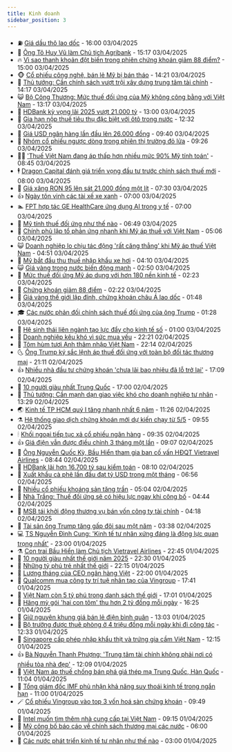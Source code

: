 ```yaml
---
title: Kinh doanh
sidebar_position: 3
---
```


<!-- vnexpress-kinh-doanh:START -->
- ⛽️ [Giá dầu thô lao dốc](https://vnexpress.net/gia-dau-tho-lao-doc-4869745.html) - 16:00 03/04/2025
- 🐲 [Ông Tô Huy Vũ làm Chủ tịch Agribank](https://vnexpress.net/ngan-hang-100-von-nha-nuoc-agribank-co-chu-tich-moi-4869730.html) - 15:17 03/04/2025
- 🔥 [Vì sao thanh khoản đột biến trong phiên chứng khoán giảm 88 điểm?](https://vnexpress.net/vi-sao-thanh-khoan-dot-bien-trong-phien-chung-khoan-giam-88-diem-4869706.html) - 15:00 03/04/2025
- 🐵 [Cổ phiếu công nghệ, bán lẻ Mỹ bị bán tháo](https://vnexpress.net/co-phieu-cong-nghe-ban-le-my-bi-ban-thao-4869734.html) - 14:21 03/04/2025
- 🦅 [Thủ tướng: Cần chính sách vượt trội xây dựng trung tâm tài chính](https://vnexpress.net/thu-tuong-can-chinh-sach-vuot-troi-xay-dung-trung-tam-tai-chinh-4869731.html) - 14:17 03/04/2025
- 😺 [Bộ Công Thương: Mức thuế đối ứng của Mỹ không công bằng với Việt Nam](https://vnexpress.net/bo-cong-thuong-muc-thue-doi-ung-cua-my-khong-cong-bang-voi-viet-nam-4869710.html) - 13:17 03/04/2025
- 🤩 [HDBank kỳ vọng lãi 2025 vượt 21.000 tỷ](https://vnexpress.net/hdbank-ky-vong-lai-2025-vuot-21-000-ty-4869701.html) - 13:00 03/04/2025
- 🌮 [Gia hạn nộp thuế tiêu thụ đặc biệt với ôtô trong nước](https://vnexpress.net/gia-han-nop-thue-tieu-thu-dac-biet-voi-oto-trong-nuoc-4869703.html) - 12:32 03/04/2025
- 🧰 [Giá USD ngân hàng lần đầu lên 26.000 đồng](https://vnexpress.net/gia-usd-ngan-hang-lan-dau-len-26-000-dong-4869642.html) - 09:40 03/04/2025
- 🤔 [Nhóm cổ phiếu ngược dòng trong phiên thị trường đỏ lửa](https://vnexpress.net/nhom-co-phieu-nguoc-dong-trong-phien-thi-truong-do-lua-4869613.html) - 09:26 03/04/2025
- 🧑‍💻 [&#39;Thuế Việt Nam đang áp thấp hơn nhiều mức 90% Mỹ tính toán&#39;](https://vnexpress.net/viet-nam-dang-ap-thue-thap-hon-nhieu-muc-90-my-tinh-toan-4869586.html) - 08:45 03/04/2025
- 🕴 [Dragon Capital đánh giá triển vọng đầu tư trước chính sách thuế mới](https://vnexpress.net/dragon-capital-danh-gia-trien-vong-dau-tu-truoc-chinh-sach-thue-moi-4869542.html) - 08:00 03/04/2025
- 🦩 [Giá xăng RON 95 lên sát 21.000 đồng một lít](https://vnexpress.net/gia-xang-moi-nhat-hom-nay-3-4-4869553.html) - 07:30 03/04/2025
- 👍 [Ngày tôn vinh các tài xế xe xanh](https://vnexpress.net/ngay-ton-vinh-cac-tai-xe-xe-xanh-4869490.html) - 07:00 03/04/2025
- 🏊 [FPT hợp tác GE HealthCare ứng dụng AI trong y tế](https://vnexpress.net/fpt-hop-tac-ge-healthcare-ung-dung-ai-trong-y-te-4869120.html) - 07:00 03/04/2025
- 🤡 [Mỹ tính thuế đối ứng như thế nào](https://vnexpress.net/my-tinh-thue-doi-ung-nhu-the-nao-4869518.html) - 06:49 03/04/2025
- 👀 [Chính phủ lập tổ phản ứng nhanh khi Mỹ áp thuế với Việt Nam](https://vnexpress.net/chinh-phu-lap-to-phan-ung-nhanh-khi-my-ap-thue-voi-viet-nam-4869515.html) - 05:06 03/04/2025
- 😺 [Doanh nghiệp lo chịu tác động &#39;rất căng thẳng&#39; khi Mỹ áp thuế Việt Nam](https://vnexpress.net/doanh-nghiep-lo-chiu-tac-dong-rat-cang-thang-khi-my-ap-thue-viet-nam-vnepre-4869418.html) - 04:51 03/04/2025
- 🦣 [Mỹ bắt đầu thu thuế nhập khẩu xe hơi](https://vnexpress.net/my-bat-dau-thu-thue-nhap-khau-xe-hoi-4869419.html) - 04:10 03/04/2025
- 😺 [Giá vàng trong nước biến động mạnh](https://vnexpress.net/gia-vang-len-sat-103-trieu-dong-mot-luong-4869376.html) - 02:50 03/04/2025
- 💼 [Mức thuế đối ứng Mỹ áp dụng với hơn 180 nền kinh tế](https://vnexpress.net/muc-thue-doi-ung-my-ap-dung-voi-hon-180-nen-kinh-te-4869359.html) - 02:23 03/04/2025
- 🤗 [Chứng khoán giảm 88 điểm](https://vnexpress.net/chung-khoan-giam-88-diem-4869378-tong-thuat.html) - 02:22 03/04/2025
- 👀 [Giá vàng thế giới lập đỉnh, chứng khoán châu Á lao dốc](https://vnexpress.net/gia-vang-the-gioi-lap-dinh-chung-khoan-chau-a-lao-doc-4869312.html) - 01:48 03/04/2025
- 🎓 [Các nước phản đối chính sách thuế đối ứng của ông Trump](https://vnexpress.net/cac-nuoc-phan-doi-chinh-sach-thue-doi-ung-cua-ong-trump-4869313.html) - 01:28 03/04/2025
- 🗽 [Hệ sinh thái liên ngành tạo lực đẩy cho kinh tế số](https://vnexpress.net/he-sinh-thai-lien-nganh-tao-luc-day-cho-kinh-te-so-4869233.html) - 01:00 03/04/2025
- 🚀 [Doanh nghiệp kêu khó vì sức mua yếu](https://vnexpress.net/doanh-nghiep-keu-kho-vi-suc-mua-yeu-4869184.html) - 22:21 02/04/2025
- 🤗 [Tôm hùm tươi Anh thâm nhập Việt Nam](https://vnexpress.net/tom-hum-tuoi-anh-tham-nhap-viet-nam-4869237.html) - 22:14 02/04/2025
- 🌜 [Ông Trump ký sắc lệnh áp thuế đối ứng với toàn bộ đối tác thương mại](https://vnexpress.net/ong-trump-ky-sac-lenh-ap-thue-doi-ung-voi-hang-chuc-nen-kinh-te-4869288.html) - 21:11 02/04/2025
- 👍 [Nhiều nhà đầu tư chứng khoán &#39;chưa lãi bao nhiêu đã lỗ trở lại&#39;](https://vnexpress.net/nhieu-nha-dau-tu-chung-khoan-chua-lai-bao-nhieu-da-lo-tro-lai-4868363.html) - 17:09 02/04/2025
- 🤖 [10 người giàu nhất Trung Quốc](https://vnexpress.net/10-nguoi-giau-nhat-trung-quoc-4869054.html) - 17:00 02/04/2025
- 🫣 [Thủ tướng: Cần mạnh dạn giao việc khó cho doanh nghiệp tư nhân](https://vnexpress.net/thu-tuong-can-manh-dan-giao-viec-kho-cho-doanh-nghiep-tu-nhan-4869252.html) - 13:29 02/04/2025
- 🌏 [Kinh tế TP HCM quý I tăng nhanh nhất 6 năm](https://vnexpress.net/kinh-te-tp-hcm-quy-i-tang-nhanh-nhat-6-nam-4869123.html) - 11:26 02/04/2025
- ⚗️ [Hệ thống giao dịch chứng khoán mới dự kiến chạy từ 5/5](https://vnexpress.net/he-thong-giao-dich-chung-khoan-moi-du-kien-chay-tu-5-5-4869195.html) - 09:55 02/04/2025
- 🕯 [Khối ngoại tiếp tục xả cổ phiếu ngân hàng](https://vnexpress.net/khoi-ngoai-tiep-tuc-xa-co-phieu-ngan-hang-4869169.html) - 09:35 02/04/2025
- 👍 [Giá điện vẫn được điều chỉnh 3 tháng một lần](https://vnexpress.net/gia-dien-van-duoc-dieu-chinh-3-thang-mot-lan-4869159.html) - 09:07 02/04/2025
- 🤠 [Ông Nguyễn Quốc Kỳ, Bầu Hiển tham gia ban cố vấn HĐQT Vietravel Airlines](https://vnexpress.net/ong-nguyen-quoc-ky-bau-hien-tham-gia-ban-co-van-hdqt-vietravel-airlines-4869106.html) - 08:44 02/04/2025
- 🌊 [HDBank lãi hơn 16.700 tỷ sau kiểm toán](https://vnexpress.net/hdbank-lai-hon-16-700-ty-sau-kiem-toan-4869109.html) - 08:10 02/04/2025
- 🌈 [Xuất khẩu cà phê lần đầu đạt tỷ USD trong một tháng](https://vnexpress.net/xuat-khau-ca-phe-lan-dau-dat-ty-usd-trong-mot-thang-4869008.html) - 06:56 02/04/2025
- 🥳 [Nhiều cổ phiếu khoáng sản tăng trần](https://vnexpress.net/nhieu-co-phieu-khoang-san-tang-tran-4869024.html) - 05:04 02/04/2025
- 🐻 [Nhà Trắng: Thuế đối ứng sẽ có hiệu lực ngay khi công bố](https://vnexpress.net/nha-trang-thue-doi-ung-se-co-hieu-luc-ngay-khi-cong-bo-4868959.html) - 04:44 02/04/2025
- 💫 [MSB tái khởi động thương vụ bán vốn công ty tài chính](https://vnexpress.net/msb-tai-khoi-dong-thuong-vu-ban-von-cong-ty-tai-chinh-4868939.html) - 04:18 02/04/2025
- 🤩 [Tài sản ông Trump tăng gấp đôi sau một năm](https://vnexpress.net/tai-san-ong-trump-tang-gap-doi-sau-mot-nam-4868874.html) - 03:38 02/04/2025
- 💻 [TS Nguyễn Đình Cung: &#39;Kinh tế tư nhân xứng đáng là động lực quan trọng nhất&#39;](https://vnexpress.net/ts-nguyen-dinh-cung-kinh-te-tu-nhan-xung-dang-la-dong-luc-quan-trong-nhat-4863450.html) - 23:00 01/04/2025
- ⚗️ [Con trai Bầu Hiển làm Chủ tịch Vietravel Airlines](https://vnexpress.net/con-trai-bau-hien-lam-chu-tich-vietravel-airlines-4868794.html) - 22:45 01/04/2025
- 🌈 [10 người giàu nhất thế giới năm 2025](https://vnexpress.net/10-nguoi-giau-nhat-the-gioi-nam-2025-4868795.html) - 22:30 01/04/2025
- 🌝 [Những tỷ phú trẻ nhất thế giới](https://vnexpress.net/nhung-ty-phu-tre-nhat-the-gioi-4868789.html) - 22:15 01/04/2025
- 🥸 [Lương tháng của CEO ngân hàng Việt](https://vnexpress.net/luong-thang-cua-ceo-ngan-hang-viet-4868411.html) - 22:00 01/04/2025
- 🦆 [Qualcomm mua công ty trí tuệ nhân tạo của Vingroup](https://vnexpress.net/qualcomm-mua-cong-ty-tri-tue-nhan-tao-cua-vingroup-4868792.html) - 17:41 01/04/2025
- 🌋 [Việt Nam còn 5 tỷ phú trong danh sách thế giới](https://vnexpress.net/viet-nam-con-5-ty-phu-trong-danh-sach-the-gioi-4868790.html) - 17:01 01/04/2025
- 🦍 [Hãng mỳ gói &#39;hai con tôm&#39; thu hơn 2 tỷ đồng mỗi ngày](https://vnexpress.net/hang-my-goi-hai-con-tom-thu-hon-2-ty-dong-moi-ngay-4868787.html) - 16:25 01/04/2025
- 🤔 [Giữ nguyên khung giá bán lẻ điện bình quân](https://vnexpress.net/giu-nguyen-khung-gia-ban-le-dien-binh-quan-4868762.html) - 13:03 01/04/2025
- 🧰 [Bộ trưởng được thuê phòng ở 4 triệu đồng mỗi ngày khi đi công tác](https://vnexpress.net/bo-truong-duoc-thue-phong-o-4-trieu-dong-moi-ngay-khi-di-cong-tac-4868594.html) - 12:33 01/04/2025
- 🌝 [Singapore cấp phép nhập khẩu thịt và trứng gia cầm Việt Nam](https://vnexpress.net/singapore-cap-phep-nhap-khau-thit-va-trung-gia-cam-viet-nam-4868740.html) - 12:15 01/04/2025
- 👍 [Bà Nguyễn Thanh Phượng: &#39;Trung tâm tài chính không phải nơi có nhiều tòa nhà đẹp&#39;](https://vnexpress.net/ba-nguyen-thanh-phuong-trung-tam-tai-chinh-khong-phai-noi-co-nhieu-toa-nha-dep-4868754.html) - 12:09 01/04/2025
- 🗽 [Việt Nam áp thuế chống bán phá giá thép mạ Trung Quốc, Hàn Quốc](https://vnexpress.net/viet-nam-ap-thue-chong-ban-pha-gia-thep-ma-trung-quoc-han-quoc-4868738.html) - 11:04 01/04/2025
- 🐎 [Tổng giám đốc IMF phủ nhận khả năng suy thoái kinh tế trong ngắn hạn](https://vnexpress.net/tong-giam-doc-imf-phu-nhan-kha-nang-suy-thoai-kinh-te-trong-ngan-han-4868569.html) - 11:00 01/04/2025
- 🪄 [Cổ phiếu Vingroup vào top 3 vốn hoá sàn chứng khoán](https://vnexpress.net/co-phieu-vingroup-vao-top-3-von-hoa-san-chung-khoan-4868710.html) - 09:49 01/04/2025
- 🎊 [Intel muốn tìm thêm nhà cung cấp tại Việt Nam](https://vnexpress.net/intel-muon-tim-them-nha-cung-cap-tai-viet-nam-4868562.html) - 09:15 01/04/2025
- 🗽 [Mỹ công bố báo cáo về chính sách thương mại các nước](https://vnexpress.net/my-cong-bo-bao-cao-ve-chinh-sach-thuong-mai-cac-nuoc-4868330.html) - 06:00 01/04/2025
- 🦩 [Các nước phát triển kinh tế tư nhân như thế nào](https://vnexpress.net/cac-nuoc-phat-trien-kinh-te-tu-nhan-nhu-the-nao-4866682.html) - 03:00 01/04/2025<!-- vnexpress-kinh-doanh:END -->
